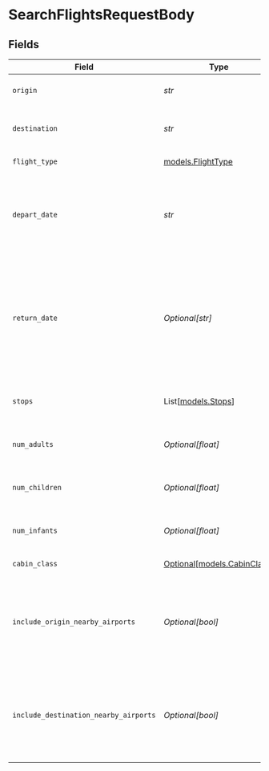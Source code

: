 # SearchFlightsRequestBody


## Fields

| Field                                                                                                                       | Type                                                                                                                        | Required                                                                                                                    | Description                                                                                                                 |
| --------------------------------------------------------------------------------------------------------------------------- | --------------------------------------------------------------------------------------------------------------------------- | --------------------------------------------------------------------------------------------------------------------------- | --------------------------------------------------------------------------------------------------------------------------- |
| `origin`                                                                                                                    | *str*                                                                                                                       | :heavy_check_mark:                                                                                                          | The origin location of the itinerary                                                                                        |
| `destination`                                                                                                               | *str*                                                                                                                       | :heavy_check_mark:                                                                                                          | The destination location of the itinerary                                                                                   |
| `flight_type`                                                                                                               | [models.FlightType](../models/flighttype.md)                                                                                | :heavy_check_mark:                                                                                                          | The type of the flight                                                                                                      |
| `depart_date`                                                                                                               | *str*                                                                                                                       | :heavy_check_mark:                                                                                                          | The departure date of the itinerary. The format has to be YYYY-MM-DD                                                        |
| `return_date`                                                                                                               | *Optional[str]*                                                                                                             | :heavy_minus_sign:                                                                                                          | The return date of the itinerary. The format has to be YYYY-MM-DD. If the flight type is roundtrip, this field is required. |
| `stops`                                                                                                                     | List[[models.Stops](../models/stops.md)]                                                                                    | :heavy_minus_sign:                                                                                                          | The list of filter values for number of stops                                                                               |
| `num_adults`                                                                                                                | *Optional[float]*                                                                                                           | :heavy_minus_sign:                                                                                                          | The number of adults for the itinerary                                                                                      |
| `num_children`                                                                                                              | *Optional[float]*                                                                                                           | :heavy_minus_sign:                                                                                                          | The number of children for the itinerary                                                                                    |
| `num_infants`                                                                                                               | *Optional[float]*                                                                                                           | :heavy_minus_sign:                                                                                                          | The number of infants for the itinerary                                                                                     |
| `cabin_class`                                                                                                               | [Optional[models.CabinClass]](../models/cabinclass.md)                                                                      | :heavy_minus_sign:                                                                                                          | The cabin class filter                                                                                                      |
| `include_origin_nearby_airports`                                                                                            | *Optional[bool]*                                                                                                            | :heavy_minus_sign:                                                                                                          | Boolean to indicate whether to include nearby origin airports in the results or not                                         |
| `include_destination_nearby_airports`                                                                                       | *Optional[bool]*                                                                                                            | :heavy_minus_sign:                                                                                                          | Boolean to indicate whether to include nearby destination airports in the results or not                                    |